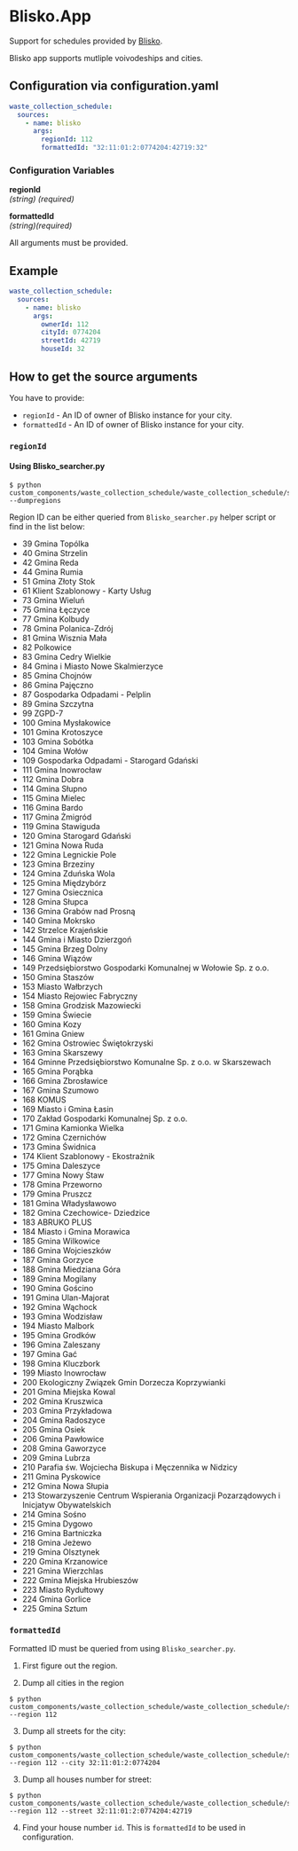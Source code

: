 # Blisko.App

Support for schedules provided by [Blisko](https://blisko.co/).

Blisko app supports mutliple voivodeships and cities. 


## Configuration via configuration.yaml

```yaml
waste_collection_schedule:
  sources:
    - name: blisko
      args:
        regionId: 112
        formattedId: "32:11:01:2:0774204:42719:32"
```

### Configuration Variables

**regionId**  
*(string) (required)*

**formattedId**  
*(string)(required)*

All arguments must be provided.

## Example

```yaml
waste_collection_schedule:
  sources:
    - name: blisko
      args:
        ownerId: 112
        cityId: 0774204
        streetId: 42719
        houseId: 32
```

## How to get the source arguments

You have to provide: 
* `regionId` - An ID of owner of Blisko instance for your city.
* `formattedId` - An ID of owner of Blisko instance for your city.

### `regionId`

#### Using Blisko_searcher.py 

```
$ python custom_components/waste_collection_schedule/waste_collection_schedule/service/Blisko_searcher.py --dumpregions
```

Region ID can be either queried from `Blisko_searcher.py` helper script or find in the list below:
* 39  Gmina Topólka
* 40  Gmina Strzelin
* 42  Gmina Reda
* 44  Gmina Rumia
* 51  Gmina Złoty Stok
* 61  Klient Szablonowy - Karty Usług
* 73  Gmina Wieluń
* 75  Gmina Łęczyce
* 77  Gmina Kolbudy
* 78  Gmina Polanica-Zdrój
* 81  Gmina Wisznia Mała
* 82  Polkowice
* 83  Gmina Cedry Wielkie
* 84  Gmina i Miasto Nowe Skalmierzyce
* 85  Gmina Chojnów
* 86  Gmina Pajęczno
* 87  Gospodarka Odpadami - Pelplin
* 89  Gmina Szczytna
* 99  ZGPD-7
* 100 Gmina Mysłakowice
* 101 Gmina Krotoszyce
* 103 Gmina Sobótka
* 104 Gmina Wołów
* 109 Gospodarka Odpadami - Starogard Gdański
* 111 Gmina Inowrocław
* 112 Gmina Dobra
* 114 Gmina Słupno
* 115 Gmina Mielec
* 116 Gmina Bardo
* 117 Gmina Żmigród
* 119 Gmina Stawiguda
* 120 Gmina Starogard Gdański
* 121 Gmina Nowa Ruda
* 122 Gmina Legnickie Pole
* 123 Gmina Brzeziny
* 124 Gmina Zduńska Wola
* 125 Gmina Międzybórz
* 127 Gmina Osiecznica
* 128 Gmina Słupca
* 136 Gmina Grabów nad Prosną
* 140 Gmina Mokrsko
* 142 Strzelce Krajeńskie
* 144 Gmina i Miasto Dzierzgoń
* 145 Gmina Brzeg Dolny
* 146 Gmina Wiązów
* 149 Przedsiębiorstwo Gospodarki Komunalnej w Wołowie Sp. z o.o.
* 150 Gmina Staszów
* 153 Miasto Wałbrzych
* 154 Miasto Rejowiec Fabryczny
* 158 Gmina Grodzisk Mazowiecki
* 159 Gmina Świecie
* 160 Gmina Kozy
* 161 Gmina Gniew
* 162 Gmina Ostrowiec Świętokrzyski
* 163 Gmina Skarszewy
* 164 Gminne Przedsiębiorstwo Komunalne Sp. z o.o. w Skarszewach
* 165 Gmina Porąbka
* 166 Gmina Zbrosławice
* 167 Gmina Szumowo
* 168 KOMUS
* 169 Miasto i Gmina Łasin
* 170 Zakład Gospodarki Komunalnej Sp. z o.o.
* 171 Gmina Kamionka Wielka
* 172 Gmina Czernichów
* 173 Gmina Świdnica
* 174 Klient Szablonowy - Ekostrażnik
* 175 Gmina Daleszyce
* 177 Gmina Nowy Staw
* 178 Gmina Przeworno
* 179 Gmina Pruszcz
* 181 Gmina Władysławowo
* 182 Gmina Czechowice- Dziedzice
* 183 ABRUKO PLUS 
* 184 Miasto i Gmina Morawica
* 185 Gmina Wilkowice
* 186 Gmina Wojcieszków
* 187 Gmina Gorzyce
* 188 Gmina Miedziana Góra
* 189 Gmina Mogilany 
* 190 Gmina Gościno
* 191 Gmina Ulan-Majorat
* 192 Gmina Wąchock 
* 193 Gmina Wodzisław
* 194 Miasto Malbork
* 195 Gmina Grodków
* 196 Gmina Zaleszany
* 197 Gmina Gać
* 198 Gmina Kluczbork 
* 199 Miasto Inowrocław
* 200 Ekologiczny Związek Gmin Dorzecza Koprzywianki
* 201 Gmina Miejska Kowal
* 202 Gmina Kruszwica
* 203 Gmina Przykładowa
* 204 Gmina Radoszyce
* 205 Gmina Osiek 
* 206 Gmina Pawłowice
* 208 Gmina Gaworzyce
* 209 Gmina Lubrza
* 210 Parafia św. Wojciecha Biskupa i Męczennika w Nidzicy
* 211 Gmina Pyskowice
* 212 Gmina Nowa Słupia
* 213 Stowarzyszenie Centrum Wspierania Organizacji Pozarządowych i Inicjatyw Obywatelskich
* 214 Gmina Sośno
* 215 Gmina Dygowo
* 216 Gmina Bartniczka
* 218 Gmina Jeżewo
* 219 Gmina Olsztynek
* 220 Gmina Krzanowice
* 221 Gmina Wierzchlas
* 222 Gmina Miejska Hrubieszów 
* 223 Miasto Rydułtowy 
* 224 Gmina Gorlice 
* 225 Gmina Sztum 



### `formattedId`

Formatted ID must be queried from using `Blisko_searcher.py`.

1) First figure out the region.

2) Dump all cities in the region

```
$ python custom_components/waste_collection_schedule/waste_collection_schedule/service/Blisko_searcher.py --region 112
```

3) Dump all streets for the city:

```
$ python custom_components/waste_collection_schedule/waste_collection_schedule/service/Blisko_searcher.py --region 112 --city 32:11:01:2:0774204
```

3) Dump all houses number for street:

```
$ python custom_components/waste_collection_schedule/waste_collection_schedule/service/Blisko_searcher.py --region 112 --street 32:11:01:2:0774204:42719
```

4) Find your house number `id`. This is `formattedId` to be used in configuration.
